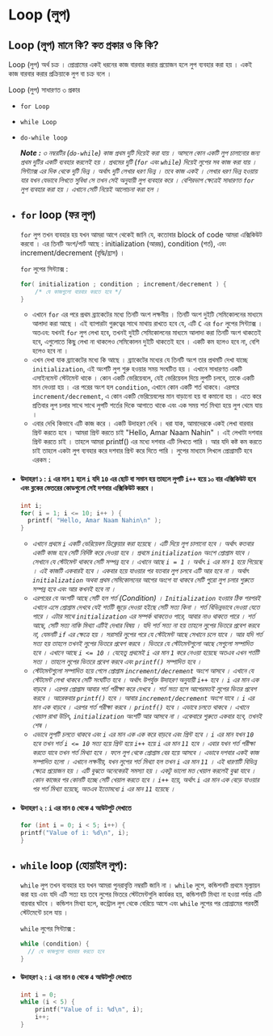 # Loop (লুপ)

## Loop (লুপ) মানে কি? কত প্রকার ও কি কি?

Loop (লুপ) অর্থ চক্র । প্রোগ্রামের একই ধরনের কাজ বারবার করার প্রয়োজন হলে লুপ ব্যবহার করা হয় । একই কাজ বারবার করার প্রক্রিয়াকে লুপ বা চক্র বলে ।

Loop (লুপ) সাধারণত ৩ প্রকার

- `for Loop`
- `while Loop`
- `do-while loop`

  <i><b>Note :</b> ৩ নম্বরটির (`do-while`) কাজ প্রথম দুটি দিয়েই করা যায় । আসলে কোন একটি লুপ চালানোর জন্য প্রথম দুটির একটি ব্যবহার করলেই হয় । প্রথমের দুটি (`for` এবং `while`) দিয়েই লুপের সব কাজ করা যায় । সিন্ট্যাক্স এর দিক থেকে দুটি ভিন্ন । অর্থাৎ দুটি লেখার ধরণ ভিন্ন । তবে কাজ একই । লেখার ধরণ ভিন্ন হওয়ায় যার যখন যেভাবে লিখতে সুবিধা সে তখন সেই অনুযায়ী লুপ ব্যবহার করে । বেশিরভাগ ক্ষেত্রেই সাধারণত `for` লুপ ব্যবহার করা হয় । এখানে সেটি নিয়েই আলোচনা করা হল ।</i>

- ## `for` loop (ফর লুপ)

  `for` লুপ তখন ব্যবহার হয় যখন আমরা আগে থেকেই জানি যে, কতোবার block of code আমরা এক্সিকিউট করবো । এর তিনটি অংশ/পার্ট আছে : initialization (আরম্ভ), condition (শর্ত), এবং increment/decrement (বৃদ্ধি/হ্রাস) ।

  `for` লুপের সিন্ট্যাক্স :

  ```c
  for( initialization ; condition ; increment/decrement ) {
      /* যে কাজগুলো বারবার করতে হবে */
  }
  ```

  - এখানে `for` এর পরে প্রথম ব্র্যাকেটের মধ্যে তিনটি অংশ লক্ষনীয় । তিনটি অংশ দুইটি সেমিকোলনের মাধ্যমে আলাদা করা আছে । এই ব্যাপারটা গুরুত্বের সাথে মাথায় রাখতে হবে যে, এটি `C` এর `for` লুপের সিন্ট্যাক্স । অতএব: যখনই `for` লুপ লেখা হবে, তখনই দুইটি সেমিকোলনের মাধ্যমে আলাদা করা তিনটি অংশ থাকতেই হবে, এগুলোতে কিছু লেখা না থাকলেও সেমিকোলন দুইটি থাকতেই হবে । একটি কম হলেও হবে না, বেশি হলেও হবে না ।
  - এখন দেখা যাক ব্র্যাকেটের মধ্যে কি আছে । ব্র্যাকেটের মধ্যের যে তিনটি অংশ তার প্রথমটি দেখা যাচ্ছে `initialization`, এই অংশটি লুপ শুরু হওয়ার সময় সংঘটিত হয় । এখানে সাধারণত একটি এসাইনমেন্ট স্টেটমেন্ট থাকে । কোন একটি ভেরিয়েবলে, যেই ভেরিয়েবল দিয়ে লুপটি চলবে, তাকে একটি মান দেওয়া হয় । এর পরের অংশ হল `condition`, এখানে কোন একটি শর্ত থাকবে। এরপরে `increment/decrement`, এ কোন একটি ভেরিয়েবলের মান বাড়ানো হয় বা কমানো হয় । এতে করে প্রতিবার লুপ চলার সাথে সাথে লুপটি শর্তের দিকে আগাতে থাকে এবং এক সময় শর্ত মিথ্যা হয়ে লুপ থেমে যায় ।
  - এবার দেখি কিভাবে এটি কাজ করে । একটি উদাহরণ দেখি । ধরা যাক, আমাদেরকে একই লেখা বারবার প্রিন্ট করতে হবে । আমরা প্রিন্ট করতে চাই "Hello, Amar Naam Nahin" । এই লেখাটা দশবার প্রিন্ট করতে চাই । তাহলে আমরা printf() এর মধ্যে দশবার এটি লিখতে পারি । আর যদি কষ্ট কম করতে চাই তাহলে একটা লুপ ব্যবহার করে দশবার প্রিন্ট করে দিতে পারি । লুপের মাধ্যমে লিখলে প্রোগ্রামটি হবে এরকম :

- #### উদাহরণ ১ : `i` এর মান `1` হলে `i` যদি `10` এর ছোট বা সমান হয় তাহলে লুপটি `i++` হয়ে ১০ বার এক্সিকিউট হবে এবং ব্লকের ভেতরের কোডগুলো সেই দশবার এক্সিকিউট করবে ।

  ```c
  int i;
  for( i = 1; i <= 10; i++ ) {
    printf( "Hello, Amar Naam Nahin\n" );
  }
  ```

  - <i>এখানে প্রথমে `i` একটি ভেরিয়েবল ডিক্লেয়ার করা হয়েছে । এটি দিয়ে লুপ চালানো হবে । অর্থাৎ কতবার একটি কাজ হবে সেটি নির্দিষ্ট করে দেওয়া হবে । প্রথমে `initialization` অংশে প্রোগ্রাম যাবে । সেখানে যে স্টেটমেন্ট থাকবে সেটি সম্পন্ন হবে । এখানে আছে `i = 1` । অর্থাৎ `i` এর মান `1` হয়ে গিয়েছে । এই কাজটি একবারই হবে । একবার হয়ে যাওয়ার পর যতবার লুপ চলবে এটি আর হবে না । অর্থাৎ `initialization` অথবা প্রথম সেমিকোলনের আগের অংশে যা থাকবে সেটি পুরো লুপ চলার শুরুতে সম্পন্ন হবে এবং আর কখনই হবে না ।</i>
  - <i>এরপরের যে অংশটি আছে সেটি হল শর্ত (Condition) । `Initialization` হওয়ার ঠিক পরপরই এখানে এসে প্রোগ্রাম দেখবে যেই শর্তটি জুড়ে দেওয়া হইছে সেটি সত্য কিনা । শর্ত বিভিন্নভাবে দেওয়া যেতে পারে । এটার সাথে `initialization` এর সম্পর্ক থাকতেও পারে, আবার নাও থাকতে পারে । শর্ত আছে, সেটি সত্য নাকি মিথ্যা এটিই দেখার বিষয় । যদি শর্ত সত্য না হয় তাহলে লুপের ভিতরে প্রবেশ করবে না, যেমনটি `if` এর ক্ষেত্রে হয় । সরাসরি লুপের পরে যে স্টেটমেন্ট আছে সেখানে চলে যাবে । আর যদি শর্ত সত্য হয় তাহলে তখনই লুপের ভিতরে প্রবেশ করবে । ভিতরে যে স্টেটমেন্টগুলো আছে সেগুলো সম্পাদিত হবে । এখানে আছে `i <= 10` । যেহেতু প্রথমেই `i` এর মান `1` করে নেওয়া হয়েছে অতএব এখন শর্তটি সত্য । তাহলে লুপের ভিতরে প্রবেশ করবে এবং `printf()` সম্পাদিত হবে ।</i>
  - <i>স্টেটমেন্টগুলো সম্পাদিত হয়ে গেলে প্রোগ্রাম `increment/decrement` অংশে আসবে । এখানে যে স্টেটমেন্ট লেখা থাকবে সেটি সংঘটিত হবে । অর্থাৎ উপর্যুক্ত উদাহরণ অনুযায়ী `i++` হবে । `i` এর মান এক বাড়বে । এরপর প্রোগ্রাম আবার শর্ত পরীক্ষা করে দেখবে । শর্ত সত্য হলে আগেরমতই লুপের ভিতর প্রবেশ করবে । আরেকবার `printf()` হবে । আবার `increment/decrement` অংশে যাবে । `i` এর মান এক বাড়বে । এরপর শর্ত পরীক্ষা করবে । `printf()` হবে । এভাবে চলতে থাকবে । এখানে খেয়াল রাখা উচিৎ, `initialization` অংশটি আর আসবে না । একেবারে শুরুতে একবার হবে, তখনই শেষ ।</i>
  - <i>এভাবে লুপটি চলতে থাকবে এবং `i` এর মান এক এক করে বাড়বে এবং প্রিন্ট হবে । `i` এর মান যখন `10` হবে তখন শর্ত `i <= 10` সত্য হয়ে প্রিন্ট হয়ে `i++` হয়ে `i` এর মান `11` হবে । এবার যখন শর্ত পরীক্ষা করতে যাবে তখন শর্ত মিথ্যা হবে । ফলে লুপ থেকে প্রোগ্রাম বের হয়ে আসবে । এভাবে দশবার একই কাজ সম্পাদিত হলো । এখানে লক্ষনীয়, যখন লুপের শর্ত মিথ্যা হল তখন `i` এর মান `11` । এই ধারণাটি বিভিন্ন ক্ষেত্রে প্রয়োজন হয় । এটি বুঝতে অনেকেরই সমস্যা হয় । একটু ভালো মত খেয়াল করলেই বুঝা যাবে । কোন কাজের পর কোনটি হচ্ছে সেটি খেয়াল করতে হবে । `i++` হয়ে, অর্থাৎ `i` এর মান এক বেড়ে যাওয়ার পর শর্ত মিথ্যা হয়েছে, অতএব ইতোমধ্যে `i` এর মান `11` হয়েছে ।</i>

- #### উদাহরণ ২ : `i` এর মান `0` থেকে `4` আউটপুট দেখাতে

  ```c
  for (int i = 0; i < 5; i++) {
  printf("Value of i: %d\n", i);
  }
  ```

- ## `while` loop (হোয়াইল লুপ):

  `while` লুপ তখন ব্যবহার হয় যখন আমরা পুনরাবৃত্তি নম্বরটি জানি না । `while` লুপে, কন্ডিশনটি প্রথমে মূল্যায়ন করা হয় এবং যদি এটি সত্য হয় তবে লুপের ভিতরে স্টেটমেন্টগুলি কার্যকর হয়, কন্ডিশনটি মিথ্যা না হওয়া পর্যন্ত এটি বারবার ঘটবে । কন্ডিশন মিথ্যা হলে, কন্ট্রোল লুপ থেকে বেরিয়ে আসে এবং `while` লুপের পর প্রোগ্রামের পরবর্তী স্টেটমেন্টে চলে যায় ।

  `while` লুপের সিন্ট্যাক্স :

  ```c
  while (condition) {
    // যে কাজগুলো বারবার করতে হবে
  }

  ```

- #### উদাহরণ ২ : `i` এর মান `0` থেকে `4` আউটপুট দেখাতে

  ```c
  int i = 0;
  while (i < 5) {
      printf("Value of i: %d\n", i);
      i++;
  }
  ```
